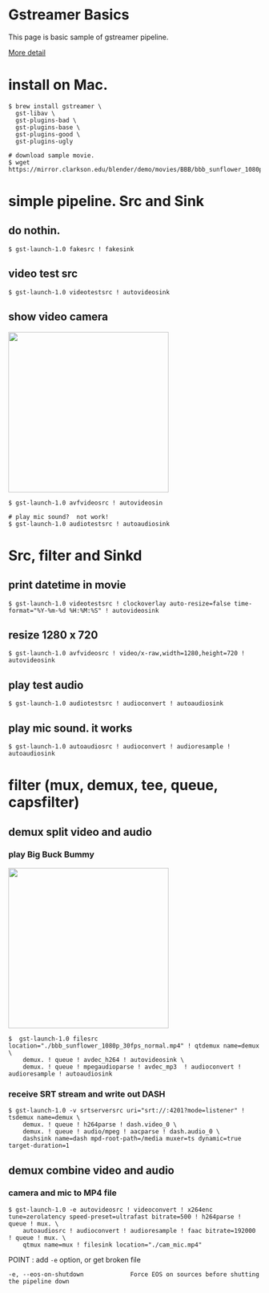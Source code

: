 # Gstreamer Basics

This page is basic sample of gstreamer pipeline.

[More detail](https://qiita.com/alivelime/items/50d796c09baabb765625)

# install on Mac.

```shell
$ brew install gstreamer \
  gst-libav \
  gst-plugins-bad \
  gst-plugins-base \
  gst-plugins-good \
  gst-plugins-ugly

# download sample movie.
$ wget https://mirror.clarkson.edu/blender/demo/movies/BBB/bbb_sunflower_1080p_30fps_normal.mp4
```

# simple pipeline. Src and Sink

## do nothin.

```shell
$ gst-launch-1.0 fakesrc ! fakesink
```

## video test src

```shell
$ gst-launch-1.0 videotestsrc ! autovideosink
```

## show video camera

<img width=320 src="https://camo.qiitausercontent.com/00b7678312e44d323e9173b43380bd508335cde5/68747470733a2f2f71696974612d696d6167652d73746f72652e73332e61702d6e6f727468656173742d312e616d617a6f6e6177732e636f6d2f302f39313731302f63363634363966322d316665362d343237382d653262632d6261386662363635393738312e706e67" />

```shell
$ gst-launch-1.0 avfvideosrc ! autovideosin

# play mic sound?  not work!
$ gst-launch-1.0 audiotestsrc ! autoaudiosink
```

# Src, filter and Sinkd

## print datetime in movie

```shell
$ gst-launch-1.0 videotestsrc ! clockoverlay auto-resize=false time-format="%Y-%m-%d %H:%M:%S" ! autovideosink
```

## resize 1280 x 720

```shell
$ gst-launch-1.0 avfvideosrc ! video/x-raw,width=1280,height=720 ! autovideosink
```

## play test audio

```shell
$ gst-launch-1.0 audiotestsrc ! audioconvert ! autoaudiosink
```

## play mic sound. it works

```shell
$ gst-launch-1.0 autoaudiosrc ! audioconvert ! audioresample ! autoaudiosink
```

# filter (mux, demux, tee, queue, capsfilter)

## demux split video and audio

### play Big Buck Bummy

<img width=320 src="https://camo.qiitausercontent.com/140c68f8bdb95080fe453ccb27f563c6a1c01526/68747470733a2f2f71696974612d696d6167652d73746f72652e73332e61702d6e6f727468656173742d312e616d617a6f6e6177732e636f6d2f302f39313731302f62383931363562652d303136652d376563342d346630332d3930313135383834383130362e706e67" />

```shell
$  gst-launch-1.0 filesrc location="./bbb_sunflower_1080p_30fps_normal.mp4" ! qtdemux name=demux \
    demux. ! queue ! avdec_h264 ! autovideosink \
    demux. ! queue ! mpegaudioparse ! avdec_mp3  ! audioconvert ! audioresample ! autoaudiosink
```

### receive SRT stream and write out DASH

```shell
$ gst-launch-1.0 -v srtserversrc uri="srt://:4201?mode=listener" ! tsdemux name=demux \
    demux. ! queue ! h264parse ! dash.video_0 \
    demux. ! queue ! audio/mpeg ! aacparse ! dash.audio_0 \
    dashsink name=dash mpd-root-path=/media muxer=ts dynamic=true target-duration=1
```

## demux combine video and audio

### camera and mic to MP4 file

```shell
$ gst-launch-1.0 -e autovideosrc ! videoconvert ! x264enc tune=zerolatency speed-preset=ultrafast bitrate=500 ! h264parse ! queue ! mux. \
    autoaudiosrc ! audioconvert ! audioresample ! faac bitrate=192000 ! queue ! mux. \
    qtmux name=mux ! filesink location="./cam_mic.mp4"
```

POINT : add `-e` option, or get broken file

```shell
-e, --eos-on-shutdown             Force EOS on sources before shutting the pipeline down
```

